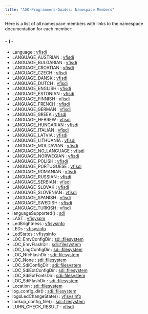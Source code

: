 ```yaml
---
title: "ADK-Programmers-Guides: Namespace Members"
---
```


Here is a list of all namespace members with links to the namespace documentation for each member:

### - l -

- Language : <a href="namespacevfisdi.md#a315ca917ad583797f709ea477dd28705">vfisdi</a>
- LANGUAGE_AUSTRIAN : <a href="namespacevfisdi.md#a315ca917ad583797f709ea477dd28705ae4f660750dc52aea75090391b588aace">vfisdi</a>
- LANGUAGE_BULGARIAN : <a href="namespacevfisdi.md#a315ca917ad583797f709ea477dd28705ae79697eb0b46d7a401994483f94dc895">vfisdi</a>
- LANGUAGE_CROATIAN : <a href="namespacevfisdi.md#a315ca917ad583797f709ea477dd28705a78e6dbd8d7ec39844a55138772cfc478">vfisdi</a>
- LANGUAGE_CZECH : <a href="namespacevfisdi.md#a315ca917ad583797f709ea477dd28705ab1662332de6af381ac9756a4e18bef0e">vfisdi</a>
- LANGUAGE_DANSK : <a href="namespacevfisdi.md#a315ca917ad583797f709ea477dd28705aeb26b15976ef6e3ddb251a6c6c496158">vfisdi</a>
- LANGUAGE_DUTCH : <a href="namespacevfisdi.md#a315ca917ad583797f709ea477dd28705a143ae0b85223b330bb96178067731f43">vfisdi</a>
- LANGUAGE_ENGLISH : <a href="namespacevfisdi.md#a315ca917ad583797f709ea477dd28705a7a0e14bc8ac0fde0782b762e31d2aac3">vfisdi</a>
- LANGUAGE_ESTONIAN : <a href="namespacevfisdi.md#a315ca917ad583797f709ea477dd28705a3c968ee3c8c4fbd2ed1e1cc0b9c50ac6">vfisdi</a>
- LANGUAGE_FINNISH : <a href="namespacevfisdi.md#a315ca917ad583797f709ea477dd28705abd262188ab355b86881dfbfc46d9f63d">vfisdi</a>
- LANGUAGE_FRENCH : <a href="namespacevfisdi.md#a315ca917ad583797f709ea477dd28705aaa92e670e87bd38b41477c687aa9bc29">vfisdi</a>
- LANGUAGE_GERMAN : <a href="namespacevfisdi.md#a315ca917ad583797f709ea477dd28705a937e39bfe9c8739576918bea9e84d503">vfisdi</a>
- LANGUAGE_GREEK : <a href="namespacevfisdi.md#a315ca917ad583797f709ea477dd28705a83c253e02c8a61de7e500c16d89c3ed7">vfisdi</a>
- LANGUAGE_HEBREW : <a href="namespacevfisdi.md#a315ca917ad583797f709ea477dd28705a7272c0ac12628aaa789248d440642e15">vfisdi</a>
- LANGUAGE_HUNGARIAN : <a href="namespacevfisdi.md#a315ca917ad583797f709ea477dd28705a56929e93cfd29b5d29f0677bf0cbd93f">vfisdi</a>
- LANGUAGE_ITALIAN : <a href="namespacevfisdi.md#a315ca917ad583797f709ea477dd28705a2b76229caa8e347ea2fb2105f9b95b5a">vfisdi</a>
- LANGUAGE_LATVIA : <a href="namespacevfisdi.md#a315ca917ad583797f709ea477dd28705aefa2640ae142312fa5652f6b3ec7484a">vfisdi</a>
- LANGUAGE_LITHUANIA : <a href="namespacevfisdi.md#a315ca917ad583797f709ea477dd28705ac94a334e38dcf4f5b64f21eb75294cac">vfisdi</a>
- LANGUAGE_MOLDAVIAN : <a href="namespacevfisdi.md#a315ca917ad583797f709ea477dd28705ace9d30ed54ea1192edc78c70c746a7c4">vfisdi</a>
- LANGUAGE_NO_LANGUAGE : <a href="namespacevfisdi.md#a315ca917ad583797f709ea477dd28705aabdfcddde54087079139e916b59fe058">vfisdi</a>
- LANGUAGE_NORWEGIAN : <a href="namespacevfisdi.md#a315ca917ad583797f709ea477dd28705abbf6d9acd8eba8f422681e4f50e7230f">vfisdi</a>
- LANGUAGE_POLISH : <a href="namespacevfisdi.md#a315ca917ad583797f709ea477dd28705a539956374261f872d323e8b33653455c">vfisdi</a>
- LANGUAGE_PORTUGUESE : <a href="namespacevfisdi.md#a315ca917ad583797f709ea477dd28705a8aed9a28e3e27035e1ea3d37cdc9797a">vfisdi</a>
- LANGUAGE_ROMANIAN : <a href="namespacevfisdi.md#a315ca917ad583797f709ea477dd28705a99201118d652eded89f0ada10620f8e1">vfisdi</a>
- LANGUAGE_RUSSIAN : <a href="namespacevfisdi.md#a315ca917ad583797f709ea477dd28705a1bb521c477768a93f551f779755c954d">vfisdi</a>
- LANGUAGE_SERBIAN : <a href="namespacevfisdi.md#a315ca917ad583797f709ea477dd28705ab0831d765f58d501a36416623a4229a4">vfisdi</a>
- LANGUAGE_SLOVAK : <a href="namespacevfisdi.md#a315ca917ad583797f709ea477dd28705a4746fa8837f063088854302855c5290e">vfisdi</a>
- LANGUAGE_SLOVENIAN : <a href="namespacevfisdi.md#a315ca917ad583797f709ea477dd28705a6882aa9c2f307956e2ec93bce71658a6">vfisdi</a>
- LANGUAGE_SPANISH : <a href="namespacevfisdi.md#a315ca917ad583797f709ea477dd28705acb152f19692738f6d1257fab594f5066">vfisdi</a>
- LANGUAGE_SWEDISH : <a href="namespacevfisdi.md#a315ca917ad583797f709ea477dd28705a48b75f0da429ac3838296d23b7087ca6">vfisdi</a>
- LANGUAGE_TURKISH : <a href="namespacevfisdi.md#a315ca917ad583797f709ea477dd28705a459928218710800594c7d8b222dfa37c">vfisdi</a>
- languageSupported() : <a href="namespacesdi.md#a4353239935bf1239c84dfa9020272ad3">sdi</a>
- LAST : <a href="namespacevfisyspm.md#ad6865f9a76c1985e26c2e86719fc674aa990cd45e93be2b4661f3499e0a658a33">vfisyspm</a>
- LedBrightness : <a href="namespacevfisysinfo.md#a55dc64efc347b073c4504e53decdbe03">vfisysinfo</a>
- LEDs : <a href="namespacevfisysinfo.md#ab6831a7d06c0a2bc69f9b024f6445a80">vfisysinfo</a>
- LedStates : <a href="namespacevfisysinfo.md#ac53d0dd4fdb8c227b07184816614b3f9">vfisysinfo</a>
- LOC_EmvConfigDir : <a href="namespacesdi_1_1filesystem.md#aecaf6a9545fa815deb4b8e64e144ce43aa652c98e536a9dd60108b492c7d56501">sdi::filesystem</a>
- LOC_EmvFlashDir : <a href="namespacesdi_1_1filesystem.md#aecaf6a9545fa815deb4b8e64e144ce43a2adeec59d3dfd549c01ce9105dce5f5b">sdi::filesystem</a>
- LOC_LogConfigDir : <a href="namespacesdi_1_1filesystem.md#aecaf6a9545fa815deb4b8e64e144ce43a28744a191aee5516275e3a88c20a0851">sdi::filesystem</a>
- LOC_NfcFlashDir : <a href="namespacesdi_1_1filesystem.md#aecaf6a9545fa815deb4b8e64e144ce43a836a3a9c2556f7f29455d5fc7a9cf19c">sdi::filesystem</a>
- LOC_None : <a href="namespacesdi_1_1filesystem.md#aecaf6a9545fa815deb4b8e64e144ce43a3b40dfe58ff7a5a338c90da1545ec573">sdi::filesystem</a>
- LOC_SdiConfigDir : <a href="namespacesdi_1_1filesystem.md#aecaf6a9545fa815deb4b8e64e144ce43aec2d78a615b70e9f406ed59e7e089137">sdi::filesystem</a>
- LOC_SdiExtConfigDir : <a href="namespacesdi_1_1filesystem.md#aecaf6a9545fa815deb4b8e64e144ce43ab7bebc1fd312b79d4400b0bd715d837c">sdi::filesystem</a>
- LOC_SdiExtFontsDir : <a href="namespacesdi_1_1filesystem.md#aecaf6a9545fa815deb4b8e64e144ce43acfc7b9731795d36feedccae005c07052">sdi::filesystem</a>
- LOC_SdiFlashDir : <a href="namespacesdi_1_1filesystem.md#aecaf6a9545fa815deb4b8e64e144ce43a878e84fff242aa27fa3ec07e9df71ea0">sdi::filesystem</a>
- Location : <a href="namespacesdi_1_1filesystem.md#aecaf6a9545fa815deb4b8e64e144ce43">sdi::filesystem</a>
- log_config_dir() : <a href="namespacesdi_1_1filesystem.md#a1ba2e0d2621785a746e8a2bc2b85bfab">sdi::filesystem</a>
- logoLedChangeState() : <a href="namespacevfisysinfo.md#a1eda2d856d4d40113571a95d3d6a4277">vfisysinfo</a>
- lookup_config_file() : <a href="namespacesdi_1_1filesystem.md#a3f6f1faaea3bfa5fb011c57ec15c7749">sdi::filesystem</a>
- LUHN_CHECK_RESULT : <a href="namespacevfisdi.md#ac9842112c341daedac40f79bbfdd65a4a20efdfa7dc61c714135321f8a159adf9">vfisdi</a>
